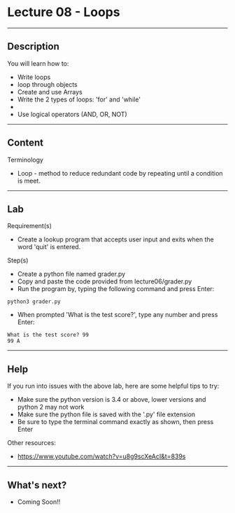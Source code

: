 # Lecture 08 - Loops

--------------------
Description
-------------------- 
You will learn how to:
* Write loops
* loop through objects
* Create and use Arrays
* Write the 2 types of loops: 'for' and 'while'
* 
* Use logical operators (AND, OR, NOT)

--------------------
Content
-------------------- 

Terminology
* Loop - method to reduce redundant code by repeating until a condition is meet. 

--------------------
Lab
-------------------- 

Requirement(s)
* Create a lookup program that accepts user input and exits when the word 'quit' is entered.

Step(s)
 
* Create a python file named grader.py
* Copy and paste the code provided from lecture06/grader.py
* Run the program by, typing the following command and press Enter:
```
python3 grader.py
```
* When prompted 'What is the test score?', type any number and press Enter:
```
What is the test score? 99
99 A
```

--------------------
Help
-------------------- 

If you run into issues with the above lab, here are some helpful tips to try:
* Make sure the python version is 3.4 or above, lower versions and python 2 may not work
* Make sure the python file is saved with the '.py' file extension
* Be sure to type the terminal command exactly as shown, then press Enter

Other resources:
* https://www.youtube.com/watch?v=u8g9scXeAcI&t=839s

--------------------
What's next?
--------------------
* Coming Soon!!
